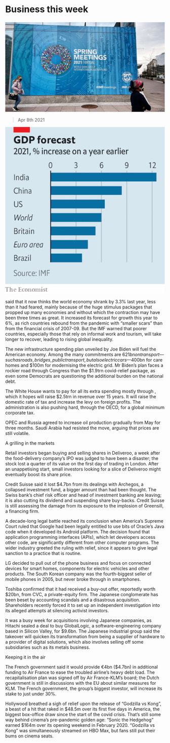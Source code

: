 ###### 

# Business this week 

#####  

![image](images/20210410_wwp501.jpg) 

> Apr 8th 2021 

![image](images/20210410_WWC443.png) 


 said that it now thinks the world economy shrank by 3.3% last year, less than it had feared, mainly because of the huge stimulus packages that propped up many economies and without which the contraction may have been three times as great. It increased its forecast for growth this year to 6%, as rich countries rebound from the pandemic with “smaller scars” than from the financial crisis of 2007-09. But the IMF warned that poorer countries, especially those that rely on informal work and tourism, will take longer to recover, leading to rising global inequality.

The new infrastructure spending plan unveiled by Joe Biden will fuel the American economy. Among the many commitments are $621bn on transport—such as roads, bridges, public transport, but also electric cars—$400bn for care homes and $100m for modernising the electric grid. Mr Biden’s plan faces a rockier road through Congress than the $1.9trn covid-relief package, as even some Democrats are questioning the additional burden on the national debt.


The White House wants to pay for all its extra spending mostly through , which it hopes will raise $2.5trn in revenue over 15 years. It will raise the domestic rate of tax and increase the levy on foreign profits. The administration is also pushing hard, through the OECD, for a global minimum corporate tax.

OPEC and Russia agreed to increase oil production gradually from May for three months. Saudi Arabia had resisted the move, arguing that prices are still volatile.

A grilling in the markets

Retail investors began buying and selling shares in Deliveroo, a week after the food-delivery company’s IPO was judged to have been a disaster; the stock lost a quarter of its value on the first day of trading in London. After an unappetising start, small investors looking for a slice of Deliveroo might eventually boost its share price.

Credit Suisse said it lost $4.7bn from its dealings with Archegos, a collapsed investment fund, a bigger amount than had been thought. The Swiss bank’s chief risk officer and head of investment banking are leaving; it is also cutting its dividend and suspending share buy-backs. Credit Suisse is still assessing the damage from its exposure to the implosion of Greensill, a financing firm.

A decade-long legal battle reached its conclusion when America’s Supreme Court ruled that Google had been legally entitled to use bits of Oracle’s Java code when it developed its Android platform. The decision found that application programming interfaces (APIs), which let developers access other code, are significantly different from other computer programs. The wider industry greeted the ruling with relief, since it appears to give legal sanction to a practice that is routine.

LG decided to pull out of the phone business and focus on connected devices for smart homes, components for electric vehicles and other products. The South Korean company was the fourth-biggest seller of mobile phones in 2005, but never broke through in smartphones.

Toshiba confirmed that it had received a buy-out offer, reportedly worth $20bn, from CVC, a private-equity firm. The Japanese conglomerate has been beset by accounting scandals and a disastrous acquisition. Shareholders recently forced it to set up an independent investigation into its alleged attempts at silencing activist investors.

It was a busy week for acquisitions involving Japanese companies, as Hitachi sealed a deal to buy GlobalLogic, a software-engineering company based in Silicon Valley, for $9.6bn. The Japanese industrial group said the takeover will quicken its transformation from being a supplier of hardware to a provider of digital solutions, which also involves selling off some subsidiaries such as its metals business.

Keeping it in the air

The French government said it would provide €4bn ($4.7bn) in additional funding to Air France to ease the troubled airline’s heavy debt load. The recapitalisation plan was signed off by Air France-KLM’s board; the Dutch government is still in discussions with the EU about similar measures for KLM. The French government, the group’s biggest investor, will increase its stake to just under 30%.

Hollywood breathed a sigh of relief upon the release of “Godzilla vs Kong”, a beast of a hit that raked in $48.5m over its first five days in America, the biggest box-office draw since the start of the covid crisis. That’s still some way behind cinema’s pre-pandemic golden age: “Sonic the Hedgehog” earned $164m over its opening weekend in February 2020. “Godzilla vs Kong” was simultaneously streamed on HBO Max, but fans still put their bums on cinema seats.

